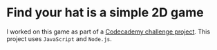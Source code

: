 # Find your hat is a simple 2D game
 I worked on this game as part of a [Codecademy challenge project](https://www.codecademy.com/paths/front-end-engineer-career-path/tracks/fecp-22-javascript-syntax-part-iii/modules/wdcp-22-find-your-hat/projects/find-your-hat). This project uses `JavaScript` and `Node.js`. 
